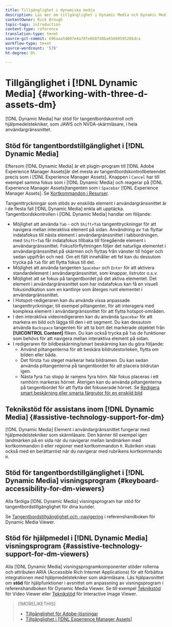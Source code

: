 ```yaml
---
title: Tillgänglighet i dynamiska media
description: Läs mer om tillgänglighet i Dynamic Media och Dynamic Media Viewer
contentOwner: Rick Brough
topic-tags: introduction
content-type: reference
translation-type: tm+mt
source-git-commit: 696aaa54007e4a78fe6b07d8ba65660595286dca
workflow-type: tm+mt
source-wordcount: '578'
ht-degree: 0%

---
```



# Tillgänglighet i [!DNL Dynamic Media] {#working-with-three-d-assets-dm}

[!DNL Dynamic Media] har stöd för tangentbordskontroll och hjälpmedelstekniker, som JAWS och NVDA-skärmläsare, i hela användargränssnittet.

## Stöd för tangentbordstillgänglighet i [!DNL Dynamic Media]

Eftersom [!DNL Dynamic Media] är ett plugin-program till [!DNL Adobe Experience Manager Assets]är det mesta av tangentbordskontrollbeteendet precis som i [!DNL Experience Manager Assets]. Knappen i `Cancel` har till exempel samma fokus som i [!DNL Dynamic Media] och reagerar på [!DNL Experience Manager Assets]tangenten som i `Spacebar` [!DNL Experience Manager Assets]. Se [Kortkommandon i Resurser](/help/assets/accessibility.md#keyboard-shortcuts).

Tangenttryckningar som stöds av enskilda element i användargränssnittet är i de flesta fall [!DNL Dynamic Media] enkla att upptäcka. Tangentbordskontrollen i [!DNL Dynamic Media] handlar om följande:

* Möjlighet att använda `Tab` - och `Shift+Tab` tangenttryckningar för att navigera mellan interaktiva element på sidan.
Användning av `Tab` flyttar indatafokus till nästa element i användargränssnittet i tabbordningen. med `Shift+Tab` får indatafokus tillbaka till föregående element i användargränssnittet.
Fokusförflyttningen följer det naturliga elementet i användargränssnittet på skärmen och flyttas från vänster till höger och sedan uppifrån och ned. Om ett fält innehåller ett fel kan du dessutom trycka på `Tab` för att flytta fokus till det.
* Möjlighet att använda tangenten `Spacebar` och `Enter` för att aktivera standardelement i användargränssnittet, som knappar, listrutor o.s.v.
* Möjlighet att se fokus på tangentbordet på det aktiva elementet. Det element i användargränssnittet som har indatafokus kan få en visuell fokusindikation som en kantlinje som återges runt elementet i användargränssnittet.
* I Hotspot-redigeraren kan du använda vissa anpassade tangenttryckningar, till exempel piltangenter, för att interagera med komplexa element i användargränssnittet för att flytta hotspot-områden.
* I den interaktiva videoredigeraren kan du använda `Spacebar` för att markera en bild och lägga till den i ett segment. Du kan dessutom använda `Backspace` tangenten för att ta bort det markerade objektet från **[!UICONTROL Content]** fliken. Du kan också trycka på `Tab` de funktioner som behövs för att navigera mellan interaktiva element på sidan.
* I redigeraren för bildbeskärning/smart beskärning kan du göra följande:
   * Använd piltangenterna för att beskära bildrutestorleken, flytta om bilden eller båda.
   * Det första `Tab` steget markerar hela bildramen. Du kan sedan använda piltangenterna på tangentbordet för att placera bildrutan igen.
   * Nästa fyra `Tab` stopp är ramens fyra hörn. När fokus placeras i ett ramhörn markeras hörnet. Återigen kan du använda piltangenterna på tangentbordet för att flytta det fokuserade hörnet.
Se [Redigera smart beskärning eller smarta färgrutor för en enskild bild](/help/assets/image-profiles.md#editing-the-smart-crop-or-smart-swatch-of-a-single-image)

<!-- Keyboarding is the same because Dynamic Media is using the same UI library (Coral 3 (AEM 6.5) or Coral Spectrum (in Skyline)) as entire AEM Assets.  -->

<!-- In the Hotspot editor, Dynamic Media lets you use arrow keys to control the position of a hot spot. See [Carousel Banners](/help/assets/dynamic-media/carousel-banners.md##adding-hotspots-or-image-maps-to-an-image-banner) or [Interactive Images](/help/assets/dynamic-media/interactive-images.md#adding-hotspots-to-an-image-banner)  -->

<!-- I think we should definitely mention this in the DM-specific area of documentation for keyboard support. -->

<!-- I would not get into much of details of specific keyboard support logic of these editors. One of the reasons - chances are that accessibility support will receive Phase2-like attention, with more holistic approach. -->

## Teknikstöd för assistans inom [!DNL Dynamic Media] {#assistive-technology-support-for-dm}

[!DNL Dynamic Media] Element i användargränssnittet fungerar med hjälpmedelstekniker som skärmläsare. Den känner till exempel igen landmärken på en sida när du navigerar mellan landmärken med kortkommandon `D` eller regioner med kortkommandon `R`. Rubriken visas också med en berättarröst när du navigerar med rubrikens kortkommando `H`.

## Stöd för tangentbordstillgänglighet i [!DNL Dynamic Media] visningsprogram {#keyboard-accessibility-for-dm-viewers}

Alla färdiga [!DNL Dynamic Media] visningsprogram har stöd för tangentbordstillgänglighet för dina kunder.

Se [Tangentbordstillgänglighet och -navigering](https://docs.adobe.com/content/help/en/dynamic-media-developer-resources/library/c-keyboard-accessibility.html) i referenshandboken för Dynamic Media Viewer.

## Stöd för hjälpmedel i [!DNL Dynamic Media] visningsprogram {#assistive-technology-support-for-dm-viewers}

Alla [!DNL Dynamic Media] visningsprogramkomponenter stöder rollerna och attributen ARIA (Accessible Rich Internet Applications) för att förbättra integrationen med hjälpmedelstekniker som skärmläsare.
Läs hjälpavsnittet om **stöd** för hjälpfunktioner i avsnittet om anpassning av visningsprogram i referenshandboken för Dynamic Media Viewer. Se till exempel [Teknikstöd](https://experienceleague.adobe.com/docs/dynamic-media-developer-resources/library/viewers-aem-assets-dmc/video/r-html5-video-viewer-20-assistive.html) för Video Viewer eller [Teknikstöd](https://experienceleague.adobe.com/docs/dynamic-media-developer-resources/library/viewers-for-aem-assets-only/interactive-images/c-html5-aem-interactive-image-assistive.html#viewers-for-aem-assets-only) för Interactive Image Viewer.

>[!MORELIKETHIS]
>
>* [Tillgänglighet för Adobe-lösningar](https://www.adobe.com/accessibility.html)
>* [Tillgänglighet i [!DNL Experience Manager Assets]](/help/assets/accessibility.md)

